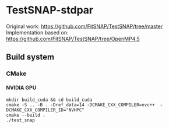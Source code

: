 <!----------------BEGIN-HEADER------------------------------------>
# TestSNAP-stdpar

Original work: https://github.com/FitSNAP/TestSNAP/tree/master
Implementation based on: https://github.com/FitSNAP/TestSNAP/tree/OpenMP4.5

## Build system
### CMake
#### NVIDIA GPU
```
mkdir build_cuda && cd build_cuda
cmake -S .. -B . -Dref_data=14 -DCMAKE_CXX_COMPILER=nvc++  -DCMAKE_CXX_COMPILER_ID="NVHPC" 
cmake --build .
./test_snap
```    
<!-----------------END-HEADER------------------------------------->

